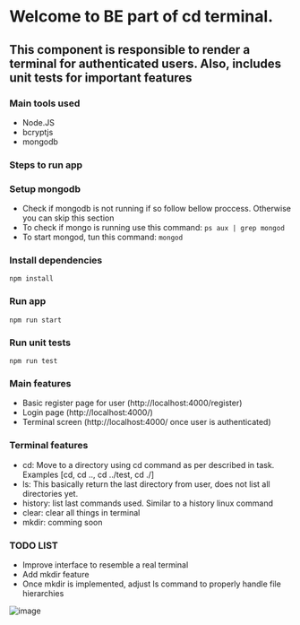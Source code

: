# Welcome to BE part of cd terminal.
## This component is responsible to render a terminal for authenticated users. Also, includes unit tests for important features

### Main tools used
- Node.JS
- bcryptjs
- mongodb

### Steps to run app

### Setup mongodb 
- Check if mongodb is not running if so follow bellow proccess. Otherwise you can skip this section
- To check if mongo is running use this command: ``` ps aux | grep mongod ```
- To start mongod, tun this command: ``` mongod ```

### Install dependencies
``` npm install ```

### Run app
``` npm run start ```

### Run unit tests
``` npm run test ```

### Main features
- Basic register page for user (http://localhost:4000/register) 
- Login page (http://localhost:4000/)
- Terminal screen (http://localhost:4000/ once user is authenticated)

### Terminal features
- cd: Move to a directory using cd command as per described in task. Examples [cd, cd .., cd ../test, cd ./]
- ls: This basically return the last directory from user, does not list all directories yet.
- history: list last commands used. Similar to a history linux command
- clear: clear all things in terminal
- mkdir: comming soon

### TODO LIST
- Improve interface to resemble a real terminal
- Add mkdir feature
- Once mkdir is implemented, adjust ls command to properly handle file hierarchies

![image](https://github.com/user-attachments/assets/b1193019-6b1b-49c0-a71a-18618ce34ed1)

